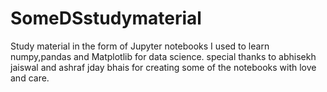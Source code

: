 # SomeDSstudymaterial
Study material in the form of Jupyter notebooks I used to learn numpy,pandas and Matplotlib for data science.
special thanks to abhisekh jaiswal and ashraf jday bhais for creating some of the notebooks with love and care.
